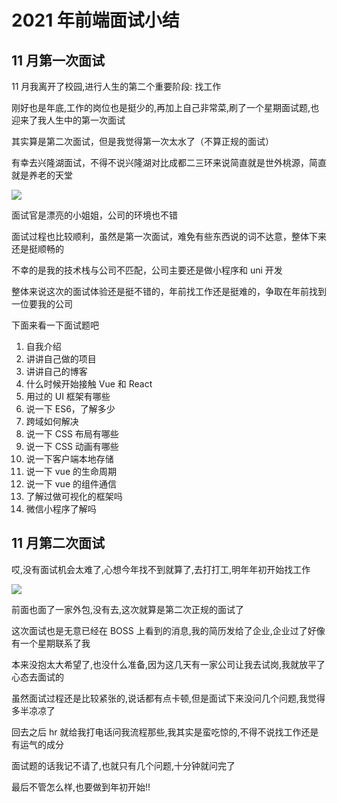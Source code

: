 # 2021 年前端面试小结

## 11 月第一次面试

11 月我离开了校园,进行人生的第二个重要阶段: 找工作

刚好也是年底,工作的岗位也是挺少的,再加上自己非常菜,刷了一个星期面试题,也迎来了我人生中的第一次面试

其实算是第二次面试，但是我觉得第一次太水了（不算正规的面试）

有幸去兴隆湖面试，不得不说兴隆湖对比成都二三环来说简直就是世外桃源，简直就是养老的天堂

![](https://gitee.com/itsandy/picgo-img/raw/master/随笔/兴隆湖.jpg)

面试官是漂亮的小姐姐，公司的环境也不错

面试过程也比较顺利，虽然是第一次面试，难免有些东西说的词不达意，整体下来还是挺顺畅的

不幸的是我的技术栈与公司不匹配，公司主要还是做小程序和 uni 开发

整体来说这次的面试体验还是挺不错的，年前找工作还是挺难的，争取在年前找到一位要我的公司

下面来看一下面试题吧

1.  自我介绍
2.  讲讲自己做的项目
3.  讲讲自己的博客
4.  什么时候开始接触 Vue 和 React
5.  用过的 UI 框架有哪些
6.  说一下 ES6，了解多少
7.  跨域如何解决
8.  说一下 CSS 布局有哪些
9.  说一下 CSS 动画有哪些
10. 说一下客户端本地存储
11. 说一下 vue 的生命周期
12. 说一下 vue 的组件通信
13. 了解过做可视化的框架吗
14. 微信小程序了解吗

## 11 月第二次面试

哎,没有面试机会太难了,心想今年找不到就算了,去打打工,明年年初开始找工作

![](https://gitee.com/itsandy/picgo-img/raw/master/未分类/我是废物.png)

前面也面了一家外包,没有去,这次就算是第二次正规的面试了

这次面试也是无意已经在 BOSS 上看到的消息,我的简历发给了企业,企业过了好像有一个星期联系了我

本来没抱太大希望了,也没什么准备,因为这几天有一家公司让我去试岗,我就放平了心态去面试的

虽然面试过程还是比较紧张的,说话都有点卡顿,但是面试下来没问几个问题,我觉得多半凉凉了

回去之后 hr 就给我打电话问我流程那些,我其实是蛮吃惊的,不得不说找工作还是有运气的成分

面试题的话我记不请了,也就只有几个问题,十分钟就问完了

最后不管怎么样,也要做到年初开始!!
